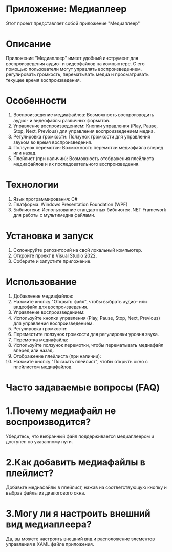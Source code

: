# Приложение: Медиаплеер
Этот проект представляет собой приложение "Медиаплеер"
# Описание
Приложение "Медиаплеер" имеет удобный инструмент для воспроизведения аудио- и видеофайлов на компьютере. С его помощью пользователи могут управлять воспроизведением, регулировать громкость, перематывать медиа и просматривать текущее время воспроизведения.
# Особенности
 1.  Воспроизведение медиафайлов: Возможность воспроизводить аудио- и видеофайлы различных форматов.
 2.  Управление воспроизведением: Кнопки управления (Play, Pause, Stop, Next, Previous) для управления воспроизведением медиа.
 3.  Регулировка громкости: Ползунок громкости для управления звуком во время воспроизведения.
 4.  Ползунок перемотки: Возможность перемотки медиафайла вперед или назад.
 5.  Плейлист (при наличии): Возможность отображения плейлиста медиафайлов и их последовательного воспроизведения.
# Технологии
 1.  Язык программирования: C#
 2.  Платформа: Windows Presentation Foundation (WPF)
 3.  Библиотеки: Использование стандартных библиотек .NET Framework для работы с мультимедиа файлами.
# Установка и запуск
 1.  Склонируйте репозиторий на свой локальный компьютер.
 2.  Откройте проект в Visual Studio 2022.
 3.  Соберите и запустите приложение.
# Использование
 1.  Добавление медиафайлов:
 2.  Нажмите кнопку "Открыть файл", чтобы выбрать аудио- или видеофайл для воспроизведения.
 3.  Управление воспроизведением:
 4.  Используйте кнопки управления (Play, Pause, Stop, Next, Previous) для управления воспроизведением.
 5.  Регулировка громкости:
 6.  Переместите ползунок громкости для регулировки уровня звука.
 7.  Перемотка медиафайла:
 8.  Используйте ползунок перемотки, чтобы перематывать медиафайл вперед или назад.
 9.  Отображение плейлиста (при наличии):
 10. Нажмите кнопку "Показать плейлист", чтобы открыть окно с плейлистом медиафайлов.
# Часто задаваемые вопросы (FAQ)
# 1.Почему медиафайл не воспроизводится?

Убедитесь, что выбранный файл поддерживается медиаплеером и доступен по указанному пути.
# 2.Как добавить медиафайлы в плейлист?

Добавьте медиафайлы в плейлист, нажав на соответствующую кнопку и выбрав файлы из диалогового окна.
# 3.Могу ли я настроить внешний вид медиаплеера?

Да, вы можете настроить внешний вид и расположение элементов управления в XAML файле приложения.


